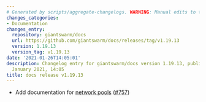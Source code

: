 ```yaml
---
# Generated by scripts/aggregate-changelogs. WARNING: Manual edits to this files will be overwritten.
changes_categories:
- Documentation
changes_entry:
  repository: giantswarm/docs
  url: https://github.com/giantswarm/docs/releases/tag/v1.19.13
  version: 1.19.13
  version_tag: v1.19.13
date: '2021-01-26T14:05:01'
description: Changelog entry for giantswarm/docs version 1.19.13, published on 26
  January 2021, 14:05
title: docs release v1.19.13
---
```


- Add documentation for [network pools](https://docs.giantswarm.io/basics/networkpools/) ([#757](https://github.com/giantswarm/docs/pull/757))
